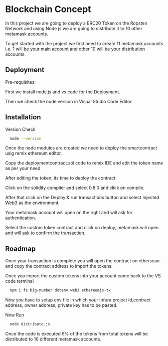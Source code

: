 
# Blockchain Concept 

In this project we are going to deploy a ERC20 Token on the Ropsten Network and using Node js we are going to distribute it to 10 other metamask accounts.

To get started with the project we first need to create 11 metamask accounts i.e. 1 will be your main account and other 10 will be your distribution accounts.


## Deployment
Pre-requisites:

First we install node.js and vs code for the Deployment. 

Then we check the node version in Visual Studio Code Editor



## Installation

Version Check

```bash
  node --version
```
Once the node modules are created we need to deploy the smartcontract usig remix ethereum editor.

Copy the deploymentcontract.sol code to remix IDE and edit the token name as per your need.

After editing the token, its time to deploy the contract.

Click on the solidity compiler and select 0.8.0 and click on compile.

After that click on the Deploy & run transactions button and select Injected Web3 as the environment.

Your metamask account will open on the right and will ask for authentication.

Select the custom token contract and click on deploy, metamask will open and will ask to confirm the transaction.

## Roadmap

Once your transaction is complete you will open the contract on etherscan and copy the contract address to import the tokens.

Once you import the custom tokens into your account come back to the VS code terminal

```bash
  npm i fs big-number dotenv web3 ethereumjs-tx
```

Now you have to setup env file in which your Infura project id,contract address, owner address, private key has to be pasted.

Now Run

```bash
  node distribute.js
```

Once the code is executed 5% of the tokens from total tokens will be distributed to 10 different metamask accounts.


